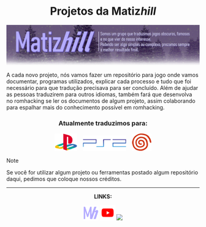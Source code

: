 <h1 align="center">Projetos da Matiz<i>hill</i></h1>

![banner_matizhill](https://github.com/Matizhill/.github/blob/main/BannerGithub2.png)

A cada novo projeto, nós vamos fazer um repositório para jogo onde vamos documentar, programas utilizados, explicar cada processo e tudo que foi necessário para que tradução precisava para ser concluído. Além de ajudar as pessoas traduzirem para outros idiomas, também fará que desenvolva no romhacking se ler os documentos de algum projeto, assim colaborando para espalhar mais do conhecimento possível em romhacking.

<div align="center">

### Atualmente traduzimos para:

<img height="45" src="https://github.com/Matizhill/.github/blob/main/Playstation_logo_colour.svg.png">
&nbsp;&nbsp;
<img height="40" src="https://github.com/Matizhill/.github/blob/main/PS2-Emblem.png">
&nbsp;&nbsp;
<img height="45" src="https://github.com/Matizhill/.github/blob/main/Dreamcast-Symbol.png">
</div>

> [!NOTE]
> Se você for utilizar algum projeto ou ferramentas postado algum repositório daqui, pedimos que coloque nossos créditos.
<hr>

<div align="center">
<b>LINKS:</b>

<a href="https://www.matizhill.com.br" target="_blank"><img height="39" src="https://github.com/Matizhill/.github/blob/main/MhICON2024.png"></a>
<a href="https://www.youtube.com/@matizhill" target="_blank"><img height="40" src="https://github.com/Matizhill/.github/blob/main/icons8-youtube-64.png"></a>
<a href="https://discord.com/invite/Brax3b8FjE" target="_blank"><img height="40" src="https://github.com/Matizhill/.github/blob/main/icons8-disc%C3%B3rdia-48.png"></a>
</div>
